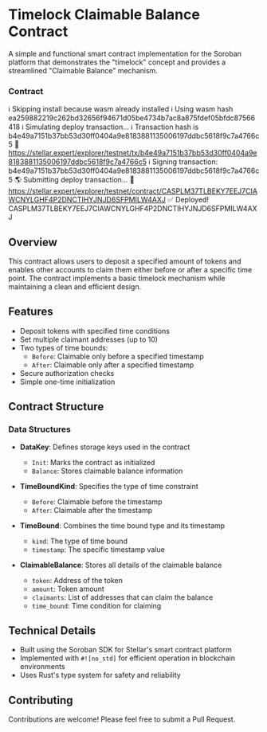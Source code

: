 # Timelock Claimable Balance Contract

A simple and functional smart contract implementation for the Soroban platform that demonstrates the "timelock" concept and provides a streamlined "Claimable Balance" mechanism.

### Contract
ℹ️  Skipping install because wasm already installed
ℹ️  Using wasm hash ea259882219c262bd32656f94671d05be4734b7ac8a875fdef05bfdc87566418
ℹ️  Simulating deploy transaction…
ℹ️  Transaction hash is b4e49a7151b37bb53d30ff0404a9e8183881135006197ddbc5618f9c7a4766c5
🔗 https://stellar.expert/explorer/testnet/tx/b4e49a7151b37bb53d30ff0404a9e8183881135006197ddbc5618f9c7a4766c5
ℹ️  Signing transaction: b4e49a7151b37bb53d30ff0404a9e8183881135006197ddbc5618f9c7a4766c5
🌎 Submitting deploy transaction…
🔗 https://stellar.expert/explorer/testnet/contract/CASPLM37TLBEKY7EEJ7CIAWCNYLGHF4P2DNCTIHYJNJD6SFPMILW4AXJ
✅ Deployed!
CASPLM37TLBEKY7EEJ7CIAWCNYLGHF4P2DNCTIHYJNJD6SFPMILW4AXJ

## Overview

This contract allows users to deposit a specified amount of tokens and enables other accounts to claim them either before or after a specific time point. The contract implements a basic timelock mechanism while maintaining a clean and efficient design.

## Features

- Deposit tokens with specified time conditions
- Set multiple claimant addresses (up to 10)
- Two types of time bounds:
  - `Before`: Claimable only before a specified timestamp
  - `After`: Claimable only after a specified timestamp
- Secure authorization checks
- Simple one-time initialization

## Contract Structure

### Data Structures

- **DataKey**: Defines storage keys used in the contract
  - `Init`: Marks the contract as initialized
  - `Balance`: Stores claimable balance information

- **TimeBoundKind**: Specifies the type of time constraint
  - `Before`: Claimable before the timestamp
  - `After`: Claimable after the timestamp

- **TimeBound**: Combines the time bound type and its timestamp
  - `kind`: The type of time bound
  - `timestamp`: The specific timestamp value

- **ClaimableBalance**: Stores all details of the claimable balance
  - `token`: Address of the token
  - `amount`: Token amount
  - `claimants`: List of addresses that can claim the balance
  - `time_bound`: Time condition for claiming

## Technical Details

- Built using the Soroban SDK for Stellar's smart contract platform
- Implemented with `#![no_std]` for efficient operation in blockchain environments
- Uses Rust's type system for safety and reliability

## Contributing

Contributions are welcome! Please feel free to submit a Pull Request.
